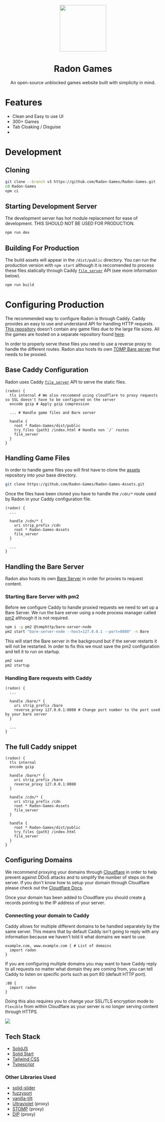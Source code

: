 <p align="center">
  <img width="150px" src="https://avatars.githubusercontent.com/u/107269758">
</p>

<h1 align="center">
  Radon Games
</h1>

<p align="center">
  An open-source unblocked games website built with simplicity in mind.
</p>

# Features

- Clean and Easy to use UI
- 300+ Games
- Tab Cloaking / Disguise
-

# Development

## Cloning

```bash
git clone --branch v3 https://github.com/Radon-Games/Radon-Games.git
cd Radon-Games
npm ci
```

## Starting Development Server

The development server has hot module replacement for ease of development. THIS SHOULD NOT BE USED FOR PRODUCTION.

```bash
npm run dev
```

## Building For Production

The build assets will appear in the `/dist/public` directory. You can run the production version with `npm start` although it is reccomended to process these files statically through Caddy [`file_server`](https://caddyserver.com/docs/caddyfile/directives/file_server) API (see more information below).

```bash
npm run build
```

# Configuring Production

The recommended way to configure Radon is through Caddy. Caddy provides an easy to use and understand API for handling HTTP requests. [This repository](https://github.com/Radon-Games/Radon-Games) doesn't contain any game files due to the large file sizes. All the games are hosted on a separate repository found [here](https://github.com/Radon-Games/Radon-Games-Assets).

In order to properly serve these files you need to use a reverse proxy to handle the different routes. Radon also hosts its own [TOMP Bare server](https://github.com/tomphttp/bare-server-node) that needs to be proxied.

## Base Caddy Configuration

Radon uses Caddy [`file_server`](https://caddyserver.com/docs/caddyfile/directives/file_server) API to serve the static files.

```caddy
(radon) {
  tls internal # We also reccomend using cloudflare to proxy requests so SSL doesn't have to be configured on the server
  encode gzip # Apply gzip compression

  ... # Handle game files and Bare server

  handle {
    root * Radon-Games/dist/public
    try_files {path} /index.html # Handle non `/` routes
    file_server
  }
}
```

## Handling Game Files

In order to handle game files you will first have to clone the [assets](https://github.com/Radon-Games/Radon-Games-Assets) repository into your base directory.

```bash
git clone https://github.com/Radon-Games/Radon-Games-Assets.git
```

Once the files have been cloned you have to handle the `/cdn/*` route used by Radon in your Caddy configuration file.

```caddy
(radon) {
  ...

  handle /cdn/* {
    uri strip_prefix /cdn
    root * Radon-Games-Assets
    file_server
  }

  ...
}
```

## Handling the Bare Server

Radon also hosts its own [Bare Server](https://github.com/tomphttp/bare-server-node) in order for proxies to request content.

### Starting Bare Server with pm2

Before we configure Caddy to handle proxied requests we need to set up a Bare Server. We run the bare server using a node process manager called [pm2](https://www.npmjs.com/package/pm2) although it is not required.

```bash
npm i -g pm2 @tomphttp/bare-server-node
pm2 start "bare-server-node --host=127.0.0.1 --port=8080" -n Bare
```

This will start the Bare server in the background but if the server restarts it will not be restarted. In order to fix this we must save the pm2 configuration and tell it to run on startup.

```bash
pm2 save
pm2 startup
```

### Handling Bare requests with Caddy

```caddy
(radon) {
  ...

  handle /bare/* {
    uri strip_prefix /bare
    reverse_proxy 127.0.0.1:8080 # Change port number to the port used by your bare server
  }

  ...
}
```

## The full Caddy snippet

```caddy
(radon) {
  tls internal
  encode gzip

  handle /bare/* {
    uri strip_prefix /bare
    reverse_proxy 127.0.0.1:8080
  }

  handle /cdn/* {
    uri strip_prefix /cdn
    root * Radon-Games-Assets
    file_server
  }

  handle {
    root * Radon-Games/dist/public
    try_files {path} /index.html
    file_server
  }
}
```

## Configuring Domains

We recommend proxying your domains through [Cloudflare](https://cloudflare.com/) in order to help prevent against DDoS attacks and to simplify the number of steps on the server. If you don't know how to setup your domain through Cloudflare please check out the [Cloudflare Docs](https://developers.cloudflare.com/fundamentals/get-started/setup/add-site/).

Once your domain has been added to Cloudflare you should create [`A`](https://www.cloudflare.com/learning/dns/dns-records/dns-a-record/) records pointing to the IP address of your server.

### Connecting your domain to Caddy

Caddy allows for multiple different domains to be handled separately by the same server. This means that by default Caddy isn't going to reply with any information because we haven't told it what domains we want to use.

```caddy
example.com, www.example.com { # List of domains
  import radon
}
```

If you are configuring multiple domains you may want to have Caddy reply to all requests no matter what domain they are coming from, you can tell Caddy to listen on specific ports such as port 80 (default HTTP port).

```caddy
:80 {
  import radon
}
```

Doing this also requires you to change your SSL/TLS encryption mode to `Flexible` from within Cloudflare as your server is no longer serving content through HTTPS.

<img src=".github/cloudflare.png">

## Tech Stack

- [SolidJS](https://www.solidjs.com/)
- [Solid Start](https://start.solidjs.com/)
- [Tailwind CSS](https://tailwindcss.com/)
- [Typescript](https://www.typescriptlang.org/)

### Other Libraries Used

- [solid-slider](https://www.npmjs.com/package/solid-slider)
- [fuzzysort](https://www.npmjs.com/package/fuzzysort)
- [vanilla-tilt](https://www.npmjs.com/package/vanilla-tilt)
- [Ultraviolet](https://github.com/titaniumnetwork-dev/Ultraviolet) (proxy)
- [STOMP](https://github.com/sysce/tomp) (proxy)
- [DIP](https://github.com/Dynamic-Interception-Proxy/DIP) (proxy)
